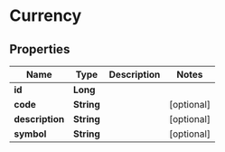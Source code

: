 
# Currency

## Properties
Name | Type | Description | Notes
------------ | ------------- | ------------- | -------------
**id** | **Long** |  | 
**code** | **String** |  |  [optional]
**description** | **String** |  |  [optional]
**symbol** | **String** |  |  [optional]



